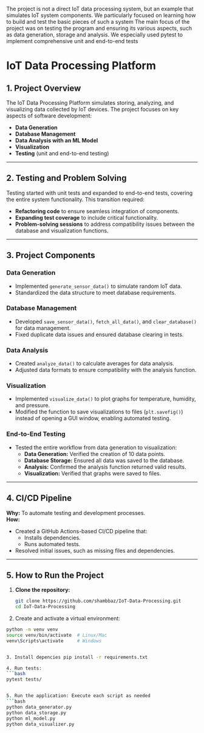 The project is not a direct IoT data processing system, but an example that simulates IoT system components. We particularly focused on learning how to build and test the basic pieces of such a system
The main focus of the project was on testing the program and ensuring its various aspects, such as data generation, storage and analysis. We especially used pytest to implement comprehensive unit and end-to-end tests

# IoT Data Processing Platform

## 1. Project Overview
The IoT Data Processing Platform simulates storing, analyzing, and visualizing data collected by IoT devices. The project focuses on key aspects of software development:

- **Data Generation**
- **Database Management**
- **Data Analysis with an ML Model**
- **Visualization**
- **Testing** (unit and end-to-end testing)

---

## 2. Testing and Problem Solving
Testing started with unit tests and expanded to end-to-end tests, covering the entire system functionality. This transition required:

- **Refactoring code** to ensure seamless integration of components.
- **Expanding test coverage** to include critical functionality.
- **Problem-solving sessions** to address compatibility issues between the database and visualization functions.

---

## 3. Project Components

### Data Generation
- Implemented `generate_sensor_data()` to simulate random IoT data.
- Standardized the data structure to meet database requirements.

### Database Management
- Developed `save_sensor_data()`, `fetch_all_data()`, and `clear_database()` for data management.
- Fixed duplicate data issues and ensured database clearing in tests.

### Data Analysis
- Created `analyze_data()` to calculate averages for data analysis.
- Adjusted data formats to ensure compatibility with the analysis function.

### Visualization
- Implemented `visualize_data()` to plot graphs for temperature, humidity, and pressure.
- Modified the function to save visualizations to files (`plt.savefig()`) instead of opening a GUI window, enabling automated testing.

### End-to-End Testing
- Tested the entire workflow from data generation to visualization:
  - **Data Generation:** Verified the creation of 10 data points.
  - **Database Storage:** Ensured all data was saved to the database.
  - **Analysis:** Confirmed the analysis function returned valid results.
  - **Visualization:** Verified that graphs were saved to files.

---

## 4. CI/CD Pipeline
**Why:** To automate testing and development processes.  
**How:**
- Created a GitHub Actions-based CI/CD pipeline that:
  - Installs dependencies.
  - Runs automated tests.
- Resolved initial issues, such as missing files and dependencies.

---

## 5. How to Run the Project

1. **Clone the repository:**
   ```bash
   git clone https://github.com/shambbaz/IoT-Data-Processing.git
   cd IoT-Data-Processing
2. Create and activate a virtual environment:
 ```bash
python -m venv venv
source venv/bin/activate  # Linux/Mac
venv\Scripts\activate     # Windows


3. Install depencies pip install -r requirements.txt

4. Run tests:
```bash
pytest tests/


5. Run the application: Execute each script as needed
```bash
python data_generator.py
python data_storage.py
python ml_model.py
python data_visualizer.py
